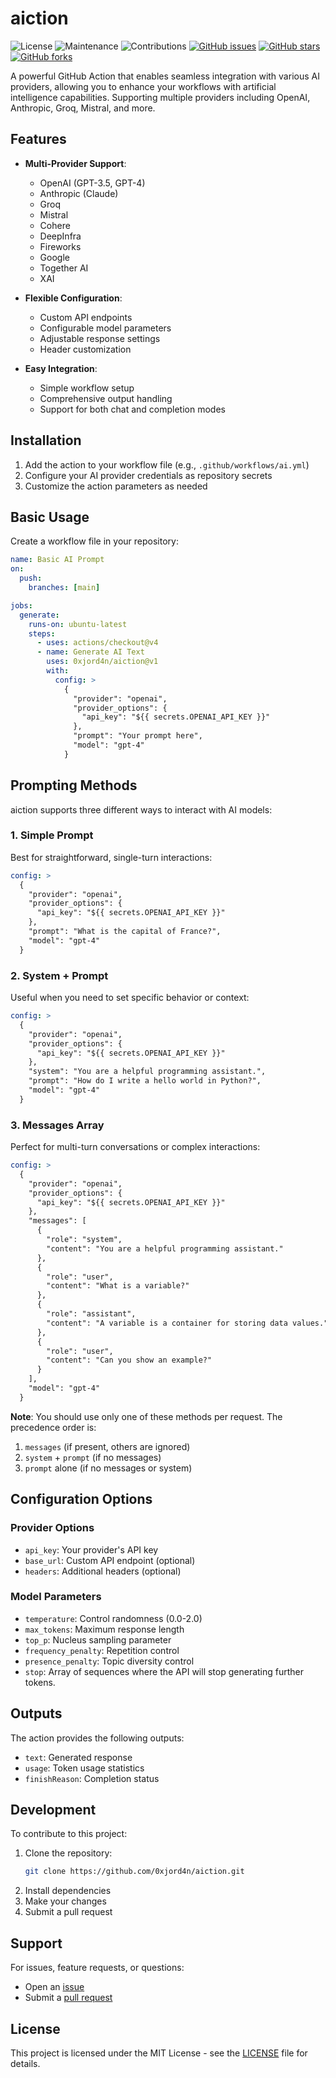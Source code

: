 # aiction

![License](https://img.shields.io/badge/license-MIT-green)
![Maintenance](https://img.shields.io/badge/maintained-yes-brightgreen)
![Contributions](https://img.shields.io/badge/contributions-welcome-orange)
[![GitHub issues](https://img.shields.io/github/issues/0xjord4n/aiction)](https://github.com/0xjord4n/aiction/issues)
[![GitHub stars](https://img.shields.io/github/stars/0xjord4n/aiction)](https://github.com/0xjord4n/aiction/stargazers)
[![GitHub forks](https://img.shields.io/github/forks/0xjord4n/aiction)](https://github.com/0xjord4n/aiction/network)

A powerful GitHub Action that enables seamless integration with various AI providers, allowing you to enhance your workflows with artificial intelligence capabilities. Supporting multiple providers including OpenAI, Anthropic, Groq, Mistral, and more.

## Features

- **Multi-Provider Support**:

  - OpenAI (GPT-3.5, GPT-4)
  - Anthropic (Claude)
  - Groq
  - Mistral
  - Cohere
  - DeepInfra
  - Fireworks
  - Google
  - Together AI
  - XAI

- **Flexible Configuration**:

  - Custom API endpoints
  - Configurable model parameters
  - Adjustable response settings
  - Header customization

- **Easy Integration**:
  - Simple workflow setup
  - Comprehensive output handling
  - Support for both chat and completion modes

## Installation

1. Add the action to your workflow file (e.g., `.github/workflows/ai.yml`)
2. Configure your AI provider credentials as repository secrets
3. Customize the action parameters as needed

## Basic Usage

Create a workflow file in your repository:

```yaml
name: Basic AI Prompt
on:
  push:
    branches: [main]

jobs:
  generate:
    runs-on: ubuntu-latest
    steps:
      - uses: actions/checkout@v4
      - name: Generate AI Text
        uses: 0xjord4n/aiction@v1
        with:
          config: >
            {
              "provider": "openai",
              "provider_options": {
                "api_key": "${{ secrets.OPENAI_API_KEY }}"
              },
              "prompt": "Your prompt here",
              "model": "gpt-4"
            }
```

## Prompting Methods

aiction supports three different ways to interact with AI models:

### 1. Simple Prompt

Best for straightforward, single-turn interactions:

```yaml
config: >
  {
    "provider": "openai",
    "provider_options": {
      "api_key": "${{ secrets.OPENAI_API_KEY }}"
    },
    "prompt": "What is the capital of France?",
    "model": "gpt-4"
  }
```

### 2. System + Prompt

Useful when you need to set specific behavior or context:

```yaml
config: >
  {
    "provider": "openai",
    "provider_options": {
      "api_key": "${{ secrets.OPENAI_API_KEY }}"
    },
    "system": "You are a helpful programming assistant.",
    "prompt": "How do I write a hello world in Python?",
    "model": "gpt-4"
  }
```

### 3. Messages Array

Perfect for multi-turn conversations or complex interactions:

```yaml
config: >
  {
    "provider": "openai",
    "provider_options": {
      "api_key": "${{ secrets.OPENAI_API_KEY }}"
    },
    "messages": [
      {
        "role": "system",
        "content": "You are a helpful programming assistant."
      },
      {
        "role": "user",
        "content": "What is a variable?"
      },
      {
        "role": "assistant",
        "content": "A variable is a container for storing data values."
      },
      {
        "role": "user",
        "content": "Can you show an example?"
      }
    ],
    "model": "gpt-4"
  }
```

**Note**: You should use only one of these methods per request. The precedence order is:

1. `messages` (if present, others are ignored)
2. `system` + `prompt` (if no messages)
3. `prompt` alone (if no messages or system)

## Configuration Options

### Provider Options

- `api_key`: Your provider's API key
- `base_url`: Custom API endpoint (optional)
- `headers`: Additional headers (optional)

### Model Parameters

- `temperature`: Control randomness (0.0-2.0)
- `max_tokens`: Maximum response length
- `top_p`: Nucleus sampling parameter
- `frequency_penalty`: Repetition control
- `presence_penalty`: Topic diversity control
- `stop`: Array of sequences where the API will stop generating further tokens.

## Outputs

The action provides the following outputs:

- `text`: Generated response
- `usage`: Token usage statistics
- `finishReason`: Completion status

## Development

To contribute to this project:

1. Clone the repository:
   ```bash
   git clone https://github.com/0xjord4n/aiction.git
   ```
2. Install dependencies
3. Make your changes
4. Submit a pull request

## Support

For issues, feature requests, or questions:

- Open an [issue](https://github.com/0xjord4n/aiction/issues)
- Submit a [pull request](https://github.com/0xjord4n/aiction/pulls)

## License

This project is licensed under the MIT License - see the [LICENSE](LICENSE) file for details.
